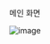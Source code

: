 메인 화면

![image](https://github.com/tlakd/test/assets/134483851/1887298a-ec0e-4095-96f6-9bb811c03ed6)
